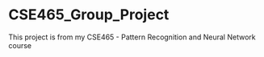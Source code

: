 # CSE465_Group_Project
This project is from my CSE465 - Pattern Recognition and Neural Network course 